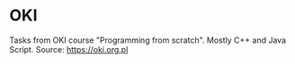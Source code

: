 # OKI
Tasks from OKI course "Programming from scratch". Mostly C++ and Java Script. Source: https://oki.org.pl
